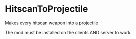 # HitscanToProjectile
Makes every hitscan weapon into a projectile

The mod must be installed on the clients AND server to work
